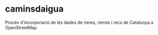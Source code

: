 # caminsdaigua
Procés d'incorporació de les dades de rieres, rierols i recs  de Catalunya a OpenStreetMap

